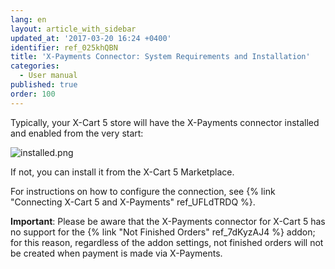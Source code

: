 ```yaml
---
lang: en
layout: article_with_sidebar
updated_at: '2017-03-20 16:24 +0400'
identifier: ref_025khQBN
title: 'X-Payments Connector: System Requirements and Installation'
categories:
  - User manual
published: true
order: 100
---
```



Typically, your X-Cart 5 store will have the X-Payments connector installed and enabled from the very start:

![installed.png]({{site.baseurl}}/attachments/ref_025khQBN/installed.png)

If not, you can install it from the X-Cart 5 Marketplace.

For instructions on how to configure the connection, see {% link "Connecting X-Cart 5 and X-Payments" ref_UFLdTRDQ %}.

**Important**: Please be aware that the X-Payments connector for X-Cart 5 has no support for the {% link "Not Finished Orders" ref_7dKyzAJ4 %} addon; for this reason, regardless of the addon settings, not finished orders will not be created when payment is made via X-Payments.
